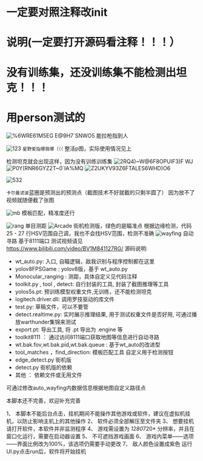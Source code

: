 # 一定要对照注释改init
# 说明(一定要打开源码看注释！！！）
# 没有训练集，还没训练集不能检测出坦克！！！
# 用person测试的
![%6WRE61M5EG E@9H7`SNWO5](https://user-images.githubusercontent.com/101955396/235575092-137cb391-bc70-4897-9cac-92996a9178ff.png)
能拉枪指到人

![123](https://user-images.githubusercontent.com/101955396/235646622-bdff5520-e61f-4691-92e6-28ce674a67df.png)
`星野爱指哪我哪（（（`                   整活p图，实际使用情况见上

检测坦克就会出现这样，因为没有训练训练集
![2RQ4)~W@6F8OPUIF3)F WJ](https://user-images.githubusercontent.com/101955396/235575351-2f84fc2f-37a6-4fcd-b1b0-43fb09fd540f.png)
![P0Y(RNR6GYZ2T$~$0`IA%MQ](https://user-images.githubusercontent.com/101955396/235575471-05ea3bd4-67bf-4828-9563-792ef1b67821.png)
![Z2UKYV93Z6FTALES6WHD)O6](https://user-images.githubusercontent.com/101955396/235575485-2aa5b5a7-eb90-4f8e-8207-a00f54b55cad.png)



![532](https://user-images.githubusercontent.com/101955396/235846080-859c8ea1-39fe-40a6-80bc-8caea10acad1.png)

`卡尔曼滤波`蓝圈是预测出的预测点（截图技术不好就截的只剩半圆了）           因为放不了视频就随便截了张图


![mb](https://github.com/GrayTempest-400/warthunder-cv2/assets/101955396/507fbd2c-7192-4661-b421-298ffd702249)
模板匹配，精准度还行
 
![rang](https://github.com/GrayTempest-400/warthunder-cv2/assets/101955396/c05d2352-e658-4227-b2dc-806f550b45d5)
单目测距
![Arcade](https://github.com/GrayTempest-400/warthunder-cv2/assets/101955396/dba91475-c91f-4c82-92ab-f1a76f2cbd72)
街机检测版，绿色的是瞄准点                   根据边缘检测，代码25 - 27 行HSV范围自己调，我也不会找HSV范围，检测不准确
![wayfing](https://github.com/GrayTempest-400/warthunder-cv2/assets/101955396/762235bb-c636-4a9d-955c-7a2a928c2f7d)
自动寻路 基于8111端口
测试视频请见
https://www.bilibili.com/video/BV1M841127RG/
源码说明:

- wt_auto.py: 入口, 自瞄逻辑，敌我识别与程序控制都在这里
- yolov8FPSGame : yolov8版，基于 wt_auto.py
- Monocular_ranging : 测距，具体自定义见代码注释
- toolkit.py , tool , detect: 自行封装的工具, 封装了截图推理等工具
- yolos5s.pt: 预训练模型权重文件,无训练，还不能检测坦克
- logitech.driver.dll: 调用罗技驱动的库文件
- test.py: 草稿文件，可以不要管
- detect.realtime.py: 实时展示推理结果, 用于测试权重文件是否好用, 可通过播放warthunder集锦来测试
- export.pt: 导出工具, 将 .pt 导出为 .engine 等
- toolkit8111 ： 通过访问8111端口获取地图等信息进行自动寻路
- wt.bak.fov,wt.bak.pid,wt.bak.queue : 基于wt_auto的改进型
- tool_matches ，find_direction: 模板匹配工具   自定义用于检测按钮
- edge_detect.py              街机版
- detect.py                   街机版的依赖
- 其他 ： 依赖文件或无用文件

可通过修改auto_wayfing内数据信息根据地图自定义路径点

本脚本还不完善，欢迎补充完善

1、  本脚本不能后台点击，挂机期间不能操作其他游戏或软件，建议在虚拟机挂机，以防止影响主机上的其他操作
2、  软件必须全部解压至文件夹
3、  想要挂机请打开软件，本软件并非监测程序
4、  游戏需设置为 *1280*720* 分辨率，并且在窗口化运行，需要在启动器设置
5、  不可遮挡游戏画面
6、  游戏内菜单——选项——界面比例改为100%，该选项仍需要手动更改
7、  敌人颜色设置成紫色
运行UI.py点击run后，软件将开始挂机

